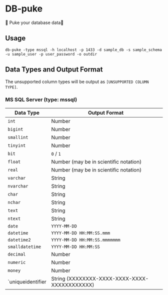 # DB-puke

🤮 Puke your database data🤮

## Usage

```
db-puke -type mssql -h localhost -p 1433 -d sample_db -s sample_schema -u sample_user -p user_password -o outdir
```

## Data Types and Output Format

The unsupported column types will be output as `[UNSUPPORTED COLUMN TYPE]`.

### MS SQL Server (type: mssql)

| Data Type    | Output Format           |
|--------------|-------------------------|
| `int`        | Number                  |
| `bigint`     | Number                  |
| `smallint`   | Number                  |
| `tinyint`    | Number                  |
| `bit`        | `0` / `1`               |
| `float`      | Number (may be in scientific notation)  |
| `real`       | Number (may be in scientific notation)  |
| `varchar`    | String                  |
| `nvarchar`   | String                  |
| `char`       | String                  |
| `nchar`      | String                  |
| `text`       | String                  |
| `ntext`      | String                  |
| `date`       | `YYYY-MM-DD`            |
| `datetime`   | `YYYY-MM-DD HH:MM:SS.mmm`  |
| `datetime2`  | `YYYY-MM-DD HH:MM:SS.mmmmmmm`  |
| `smalldatetime`  | `YYYY-MM-DD HH:MM:SS`  |
| `decimal`    | Number                  |
| `numeric`    | Number                  |
| `money`      | Number                  |
| `uniqueidentifier | String (XXXXXXXX-XXXX-XXXX-XXXX-XXXXXXXXXXXX) | 

